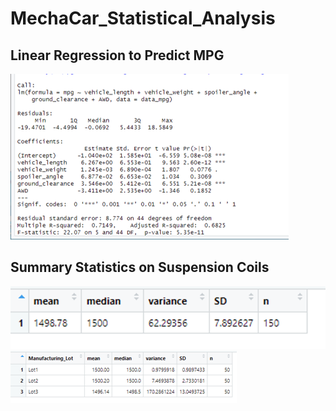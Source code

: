# MechaCar_Statistical_Analysis

## Linear Regression to Predict MPG

![Regression_Model_Summary_Statistics.png](images/Regression_Model_Summary_Statistics.png)
## Summary Statistics on Suspension Coils

![total_summary.png](images/total_summary.png)
![lot_summary.png](images/lot_summary.png)

